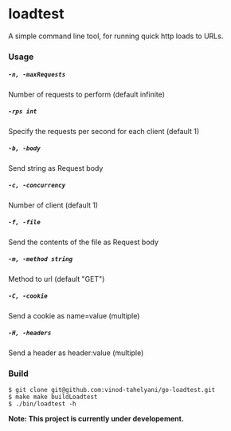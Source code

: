 # loadtest
A simple command line tool, for running quick http loads to URLs.

### Usage
##### `-n, -maxRequests`

Number of requests to perform (default infinite)
##### `-rps int`

Specify the requests per second for each client (default 1)
##### `-b, -body`

Send string as Request body
##### `-c, -concurrency `

Number of client (default 1)
##### `-f, -file`

Send the contents of the file as Request body
##### `-m, -method string`

Method to url (default "GET")
##### `-C, -cookie `

Send a cookie as name=value (multiple)
##### `-H, -headers`

Send a header as header:value (multiple)
### Build
    $ git clone git@github.com:vinod-tahelyani/go-loadtest.git
    $ make make buildLoadtest
    $ ./bin/loadtest -h

**Note: This project is currently under developement.**